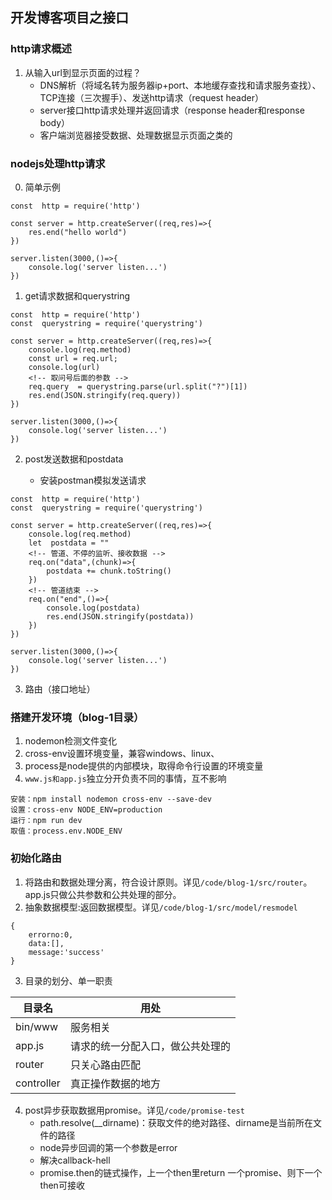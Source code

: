 ## 开发博客项目之接口

### http请求概述

1. 从输入url到显示页面的过程？
    + DNS解析（将域名转为服务器ip+port、本地缓存查找和请求服务查找）、TCP连接（三次握手）、发送http请求（request header）
    + server接口http请求处理并返回请求（response header和response body）
    + 客户端浏览器接受数据、处理数据显示页面之类的

### nodejs处理http请求

0. 简单示例

```
const  http = require('http')

const server = http.createServer((req,res)=>{
    res.end("hello world")
})

server.listen(3000,()=>{
    console.log('server listen...')
})
```

1. get请求数据和querystring

```
const  http = require('http')
const  querystring = require('querystring')

const server = http.createServer((req,res)=>{
    console.log(req.method)
    const url = req.url;
    console.log(url)
    <!-- 取问号后面的参数 -->
    req.query  = querystring.parse(url.split("?")[1])
    res.end(JSON.stringify(req.query))
})

server.listen(3000,()=>{
    console.log('server listen...')
})
```

2. post发送数据和postdata

    + 安装postman模拟发送请求

```
const  http = require('http')
const  querystring = require('querystring')

const server = http.createServer((req,res)=>{
    console.log(req.method)
    let  postdata = ""
    <!-- 管道、不停的监听、接收数据 -->
    req.on("data",(chunk)=>{
        postdata += chunk.toString()
    })
    <!-- 管道结束 -->
    req.on("end",()=>{
        console.log(postdata)
        res.end(JSON.stringify(postdata))
    })
})

server.listen(3000,()=>{
    console.log('server listen...')
})
```

3. 路由（接口地址）


### 搭建开发环境（blog-1目录）

1. nodemon检测文件变化
2. cross-env设置环境变量，兼容windows、linux、
3. process是node提供的内部模块，取得命令行设置的环境变量
4. `www.js和app.js`独立分开负责不同的事情，互不影响

```
安装：npm install nodemon cross-env --save-dev
设置：cross-env NODE_ENV=production
运行：npm run dev
取值：process.env.NODE_ENV
```

### 初始化路由

1. 将路由和数据处理分离，符合设计原则。详见`/code/blog-1/src/router`。app.js只做公共参数和公共处理的部分。
2. 抽象数据模型:返回数据模型。详见`/code/blog-1/src/model/resmodel`

```
{
    errorno:0,
    data:[],
    message:'success'
}
```

3. 目录的划分、单一职责

|目录名|用处|
|----|----|
|bin/www|服务相关|
|app.js|请求的统一分配入口，做公共处理的|
|router|只关心路由匹配|
|controller|真正操作数据的地方|

4. post异步获取数据用promise。详见`/code/promise-test`
    + path.resolve(__dirname)：获取文件的绝对路径、dirname是当前所在文件的路径
    + node异步回调的第一个参数是error
    + 解决callback-hell
    + promise.then的链式操作，上一个then里return 一个promise、则下一个then可接收

